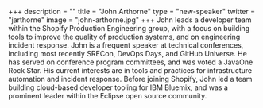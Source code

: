 +++
description = ""
title = "John Arthorne"
type = "new-speaker"
twitter = "jarthorne"
image = "john-arthorne.jpg"
+++
John leads a developer team within the Shopify Production Engineering group, with a focus on building tools to improve the quality of production systems, and on engineering incident response. John is a frequent speaker at technical conferences, including most recently SRECon, DevOps Days, and GitHub Universe. He has served on conference program committees, and was voted a JavaOne Rock Star. His current interests are in tools and practices for infrastructure automation and incident response. Before joining Shopify, John led a team building cloud-based developer tooling for IBM Bluemix, and was a prominent leader within the Eclipse open source community.